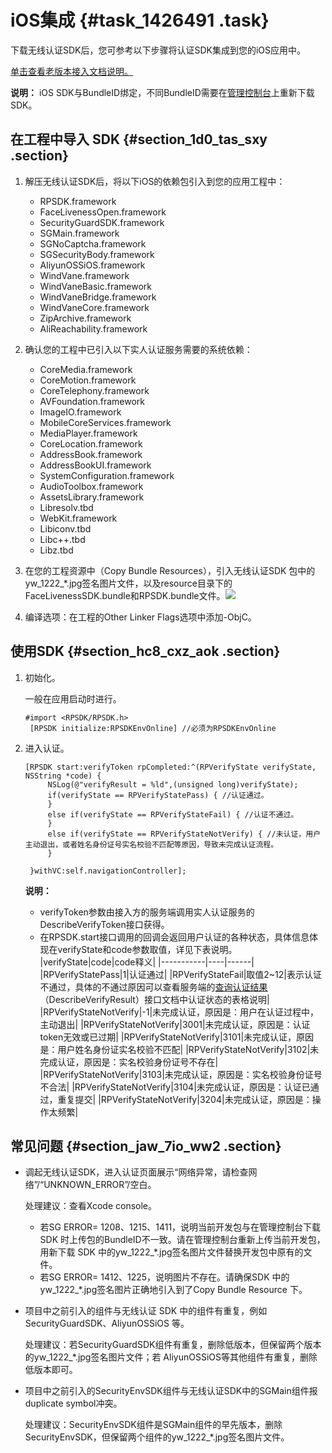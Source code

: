 # iOS集成 {#task_1426491 .task}

下载无线认证SDK后，您可参考以下步骤将认证SDK集成到您的iOS应用中。

[单击查看老版本接入文档说明。](../../../../cn.zh-CN/老系统文档说明/老版本接入文档说明.md#)

**说明：** iOS SDK与BundleID绑定，不同BundleID需要在[管理控制台](https://yundun.console.aliyun.com/?p=cloudauth)上重新下载SDK。

## 在工程中导入 SDK {#section_1d0_tas_sxy .section}

1.  解压无线认证SDK后，将以下iOS的依赖包引入到您的应用工程中： 
    -   RPSDK.framework
    -   FaceLivenessOpen.framework
    -   SecurityGuardSDK.framework
    -   SGMain.framework
    -   SGNoCaptcha.framework
    -   SGSecurityBody.framework
    -   AliyunOSSiOS.framework
    -   WindVane.framework
    -   WindVaneBasic.framework
    -   WindVaneBridge.framework
    -   WindVaneCore.framework
    -   ZipArchive.framework
    -   AliReachability.framework
2.  确认您的工程中已引入以下实人认证服务需要的系统依赖： 
    -   CoreMedia.framework
    -   CoreMotion.framework
    -   CoreTelephony.framework
    -   AVFoundation.framework
    -   ImageIO.framework
    -   MobileCoreServices.framework
    -   MediaPlayer.framework
    -   CoreLocation.framework
    -   AddressBook.framework
    -   AddressBookUI.framework
    -   SystemConfiguration.framework
    -   AudioToolbox.framework
    -   AssetsLibrary.framework
    -   Libresolv.tbd
    -   WebKit.framework
    -   Libiconv.tbd
    -   Libc++.tbd
    -   Libz.tbd
3.  在您的工程资源中（Copy Bundle Resources），引入无线认证SDK 包中的yw\_1222\_\*.jpg签名图片文件，以及resource目录下的FaceLivenessSDK.bundle和RPSDK.bundle文件。![](http://static-aliyun-doc.oss-cn-hangzhou.aliyuncs.com/assets/img/1135432/156574651453978_zh-CN.png)


4.  编译选项：在工程的Other Linker Flags选项中添加-ObjC。

## 使用SDK {#section_hc8_cxz_aok .section}

1.  初始化。 

    一般在应用启动时进行。

    ``` {#codeblock_6p9_xh3_81w}
    #import <RPSDK/RPSDK.h>
     [RPSDK initialize:RPSDKEnvOnline] //必须为RPSDKEnvOnline
    ```

2.  进入认证。 

    ``` {#codeblock_xiw_e0k_2eg}
    [RPSDK start:verifyToken rpCompleted:^(RPVerifyState verifyState, NSString *code) {
         NSLog(@"verifyResult = %ld",(unsigned long)verifyState);
         if(verifyState == RPVerifyStatePass) { //认证通过。
         }
         else if(verifyState == RPVerifyStateFail) { //认证不通过。
         }
         else if(verifyState == RPVerifyStateNotVerify) { //未认证，用户主动退出，或者姓名身份证号实名校验不匹配等原因，导致未完成认证流程。
         }
    
     }withVC:self.navigationController];
    ```

    **说明：** 

    -   verifyToken参数由接入方的服务端调用实人认证服务的DescribeVerifyToken接口获得。
    -   在RPSDK.start接口调用的回调会返回用户认证的各种状态，具体信息体现在verifyState和code参数取值，详见下表说明。
    |verifyState|code|code释义|
    |-----------|----|------|
    |RPVerifyStatePass|1|认证通过|
    |RPVerifyStateFail|取值2~12|表示认证不通过，具体的不通过原因可以查看服务端的[查询认证结果](cn.zh-CN/实人认证/集成指南/服务端接入/查询认证结果.md#)（DescribeVerifyResult）接口文档中认证状态的表格说明|
    |RPVerifyStateNotVerify|-1|未完成认证，原因是：用户在认证过程中，主动退出|
    |RPVerifyStateNotVerify|3001|未完成认证，原因是：认证token无效或已过期|
    |RPVerifyStateNotVerify|3101|未完成认证，原因是：用户姓名身份证实名校验不匹配|
    |RPVerifyStateNotVerify|3102|未完成认证，原因是：实名校验身份证号不存在|
    |RPVerifyStateNotVerify|3103|未完成认证，原因是：实名校验身份证号不合法|
    |RPVerifyStateNotVerify|3104|未完成认证，原因是：认证已通过，重复提交|
    |RPVerifyStateNotVerify|3204|未完成认证，原因是：操作太频繁|


## 常见问题 {#section_jaw_7io_ww2 .section}

-   调起无线认证SDK，进入认证页面展示“网络异常，请检查网络”/“UNKNOWN\_ERROR”/空白。

    处理建议：查看Xcode console。

    -   若SG ERROR= 1208、1215、1411，说明当前开发包与在管理控制台下载 SDK 时上传包的BundleID不一致。请在管理控制台重新上传当前开发包，用新下载 SDK 中的yw\_1222\_\*.jpg签名图片文件替换开发包中原有的文件。
    -   若SG ERROR= 1412、1225，说明图片不存在。请确保SDK 中的yw\_1222\_\*.jpg签名图片正确地引入到了Copy Bundle Resource 下。
-   项目中之前引入的组件与无线认证 SDK 中的组件有重复，例如 SecurityGuardSDK、AliyunOSSiOS 等。

    处理建议：若SecurityGuardSDK组件有重复，删除低版本，但保留两个版本的yw\_1222\_\*.jpg签名图片文件；若 AliyunOSSiOS等其他组件有重复，删除低版本即可。

-   项目中之前引入的SecurityEnvSDK组件与无线认证SDK中的SGMain组件报duplicate symbol冲突。

    处理建议：SecurityEnvSDK组件是SGMain组件的早先版本，删除SecurityEnvSDK，但保留两个组件的yw\_1222\_\*.jpg签名图片文件。


